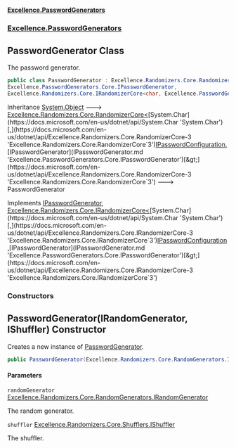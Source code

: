 #### [Excellence.PasswordGenerators](Excellence.PasswordGenerators.md 'Excellence.PasswordGenerators')
### [Excellence.PasswordGenerators](Excellence.PasswordGenerators.md#Excellence.PasswordGenerators 'Excellence.PasswordGenerators')

## PasswordGenerator Class

The password generator.

```csharp
public class PasswordGenerator : Excellence.Randomizers.Core.RandomizerCore<char, Excellence.PasswordGenerators.Core.IPasswordConfiguration, Excellence.PasswordGenerators.Core.IPasswordGenerator>,
Excellence.PasswordGenerators.Core.IPasswordGenerator,
Excellence.Randomizers.Core.IRandomizerCore<char, Excellence.PasswordGenerators.Core.IPasswordConfiguration, Excellence.PasswordGenerators.Core.IPasswordGenerator>
```

Inheritance [System.Object](https://docs.microsoft.com/en-us/dotnet/api/System.Object 'System.Object') &#129106; [Excellence.Randomizers.Core.RandomizerCore&lt;](https://docs.microsoft.com/en-us/dotnet/api/Excellence.Randomizers.Core.RandomizerCore-3 'Excellence.Randomizers.Core.RandomizerCore`3')[System.Char](https://docs.microsoft.com/en-us/dotnet/api/System.Char 'System.Char')[,](https://docs.microsoft.com/en-us/dotnet/api/Excellence.Randomizers.Core.RandomizerCore-3 'Excellence.Randomizers.Core.RandomizerCore`3')[IPasswordConfiguration](IPasswordConfiguration.md 'Excellence.PasswordGenerators.Core.IPasswordConfiguration')[,](https://docs.microsoft.com/en-us/dotnet/api/Excellence.Randomizers.Core.RandomizerCore-3 'Excellence.Randomizers.Core.RandomizerCore`3')[IPasswordGenerator](IPasswordGenerator.md 'Excellence.PasswordGenerators.Core.IPasswordGenerator')[&gt;](https://docs.microsoft.com/en-us/dotnet/api/Excellence.Randomizers.Core.RandomizerCore-3 'Excellence.Randomizers.Core.RandomizerCore`3') &#129106; PasswordGenerator

Implements [IPasswordGenerator](IPasswordGenerator.md 'Excellence.PasswordGenerators.Core.IPasswordGenerator'), [Excellence.Randomizers.Core.IRandomizerCore&lt;](https://docs.microsoft.com/en-us/dotnet/api/Excellence.Randomizers.Core.IRandomizerCore-3 'Excellence.Randomizers.Core.IRandomizerCore`3')[System.Char](https://docs.microsoft.com/en-us/dotnet/api/System.Char 'System.Char')[,](https://docs.microsoft.com/en-us/dotnet/api/Excellence.Randomizers.Core.IRandomizerCore-3 'Excellence.Randomizers.Core.IRandomizerCore`3')[IPasswordConfiguration](IPasswordConfiguration.md 'Excellence.PasswordGenerators.Core.IPasswordConfiguration')[,](https://docs.microsoft.com/en-us/dotnet/api/Excellence.Randomizers.Core.IRandomizerCore-3 'Excellence.Randomizers.Core.IRandomizerCore`3')[IPasswordGenerator](IPasswordGenerator.md 'Excellence.PasswordGenerators.Core.IPasswordGenerator')[&gt;](https://docs.microsoft.com/en-us/dotnet/api/Excellence.Randomizers.Core.IRandomizerCore-3 'Excellence.Randomizers.Core.IRandomizerCore`3')
### Constructors

<a name='Excellence.PasswordGenerators.PasswordGenerator.PasswordGenerator(Excellence.Randomizers.Core.RandomGenerators.IRandomGenerator,Excellence.Randomizers.Core.Shufflers.IShuffler)'></a>

## PasswordGenerator(IRandomGenerator, IShuffler) Constructor

Creates a new instance of [PasswordGenerator](PasswordGenerator.md 'Excellence.PasswordGenerators.PasswordGenerator').

```csharp
public PasswordGenerator(Excellence.Randomizers.Core.RandomGenerators.IRandomGenerator randomGenerator, Excellence.Randomizers.Core.Shufflers.IShuffler shuffler);
```
#### Parameters

<a name='Excellence.PasswordGenerators.PasswordGenerator.PasswordGenerator(Excellence.Randomizers.Core.RandomGenerators.IRandomGenerator,Excellence.Randomizers.Core.Shufflers.IShuffler).randomGenerator'></a>

`randomGenerator` [Excellence.Randomizers.Core.RandomGenerators.IRandomGenerator](https://docs.microsoft.com/en-us/dotnet/api/Excellence.Randomizers.Core.RandomGenerators.IRandomGenerator 'Excellence.Randomizers.Core.RandomGenerators.IRandomGenerator')

The random generator.

<a name='Excellence.PasswordGenerators.PasswordGenerator.PasswordGenerator(Excellence.Randomizers.Core.RandomGenerators.IRandomGenerator,Excellence.Randomizers.Core.Shufflers.IShuffler).shuffler'></a>

`shuffler` [Excellence.Randomizers.Core.Shufflers.IShuffler](https://docs.microsoft.com/en-us/dotnet/api/Excellence.Randomizers.Core.Shufflers.IShuffler 'Excellence.Randomizers.Core.Shufflers.IShuffler')

The shuffler.